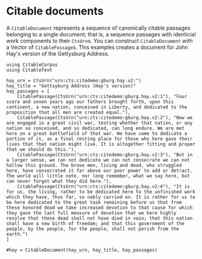 # Citable documents

A `CitableDocument` represents a sequence of canonically citable passages belonging to a single document; that is, a sequence passages with identicial work components to their `CtsUrn`s.  You can construct `CitableDocument` with a Vector of `CitablePassage`s.  This examples creates a document for John Hay's version of the Gettysburg Address.

```@example doc
using CitableCorpus
using CitableText

hay_urn = CtsUrn("urn:cts:citedemo:gburg.hay.v2:")
hay_title = "Gettsyburg Address (Hay's version)"
hay_passages = [
    CitablePassage(CtsUrn("urn:cts:citedemo:gburg.hay.v2:1"), "Four score and seven years ago our fathers brought forth, upon this continent, a new nation, conceived in Liberty, and dedicated to the proposition that all men are created equal."),
    CitablePassage(CtsUrn("urn:cts:citedemo:gburg.hay.v2:2"), "Now we are engaged in a great civil war, testing whether that nation, or any nation so conceived, and so dedicated, can long endure. We are met here on a great battlefield of that war. We have come to dedicate a portion of it, as a final resting place for those who here gave their lives that that nation might live. It is altogether fitting and proper that we should do this."),
    CitablePassage(CtsUrn("urn:cts:citedemo:gburg.hay.v2:3"), "But in a larger sense, we can not dedicate we can not consecrate we can not hallow this ground. The brave men, living and dead, who struggled here, have consecrated it far above our poor power to add or detract. The world will little note, nor long remember, what we say here, but can never forget what they did here."),
    CitablePassage(CtsUrn("urn:cts:citedemo:gburg.hay.v2:4"), "It is for us, the living, rather to be dedicated here to the unfinished work which they have, thus far, so nobly carried on. It is rather for us to be here dedicated to the great task remaining before us that from these honored dead we take increased devotion to that cause for which they gave the last full measure of devotion that we here highly resolve that these dead shall not have died in vain; that this nation shall have a new birth of freedom; and that this government of the people, by the people, for the people, shall not perish from the earth.")
]

#hay = CitableDocument(hay_urn, hay_title, hay_passages)
```
